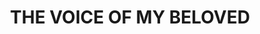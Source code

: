 ---
capo: 0
id: 0
lang: en-us
page: '276'
step: ele
subtitle: ''
tags: []
title: THE VOICE OF MY BELOVED
---